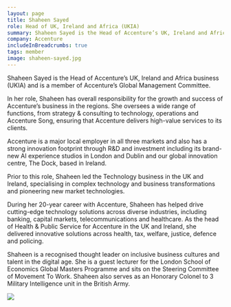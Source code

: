 ```yaml
---
layout: page
title: Shaheen Sayed
role: Head of UK, Ireland and Africa (UKIA)
summary: Shaheen Sayed is the Head of Accenture’s UK, Ireland and Africa business (UKIA) and is a member of Accenture’s Global Management Committee.
company: Accenture
includeInBreadcrumbs: true
tags: member
image: shaheen-sayed.jpg
---
```


<div class="govuk-grid-row">
  <div class="govuk-grid-column-two-thirds">
  
Shaheen Sayed is the Head of Accenture’s UK, Ireland and Africa business (UKIA) and is a member of Accenture’s Global Management Committee.

In her role, Shaheen has overall responsibility for the growth and success of Accenture’s business in the regions. She oversees a wide range of functions, from strategy & consulting to technology, operations and Accenture Song, ensuring that Accenture delivers high-value services to its clients.

Accenture is a major local employer in all three markets and also has a strong innovation footprint through R&D and investment including its brand-new AI experience studios in London and Dublin and our global innovation centre, The Dock, based in Ireland.

Prior to this role, Shaheen led the Technology business in the UK and Ireland, specialising in complex technology and business transformations and pioneering new market technologies.

During her 20-year career with Accenture, Shaheen has helped drive cutting-edge technology solutions across diverse industries, including banking, capital markets, telecommunications and healthcare. As the head of Health & Public Service for Accenture in the UK and Ireland, she delivered innovative solutions across health, tax, welfare, justice, defence and policing.

Shaheen is a recognised thought leader on inclusive business cultures and talent in the digital age. She is a guest lecturer for the London School of Economics Global Masters Programme and sits on the Steering Committee of Movement To Work. Shaheen also serves as an Honorary Colonel to 3 Military Intelligence unit in the British Army.

  </div>
  <div class="govuk-grid-column-one-third member-page-image"><img src="/images/{{image}}"/></div>
</div>
